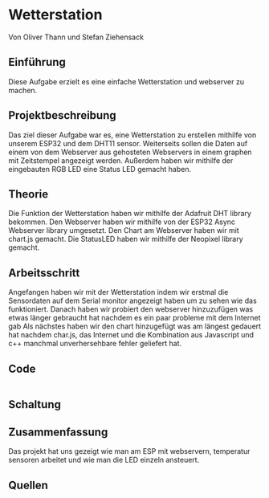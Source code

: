 # Wetterstation
Von Oliver Thann und Stefan Ziehensack

## Einführung
Diese Aufgabe erzielt es eine einfache Wetterstation und webserver zu machen.

## Projektbeschreibung
Das ziel dieser Aufgabe war es, eine Wetterstation zu erstellen mithilfe von unserem ESP32 und dem DHT11 sensor. Weiterseits sollen die Daten auf einem von dem Webserver aus gehosteten Webservers in einem graphen mit Zeitstempel angezeigt werden.
Außerdem haben wir mithilfe der eingebauten RGB LED eine Status LED gemacht haben.

## Theorie
Die Funktion der Wetterstation haben wir mithilfe der Adafruit DHT library bekommen.
Den Webserver haben wir mithilfe von der ESP32 Async Webserver library umgesetzt.
Den Chart am Webserver haben wir mit chart.js gemacht.
Die StatusLED haben wir mithilfe der Neopixel library gemacht.

## Arbeitsschritt
Angefangen haben wir mit der Wetterstation indem wir erstmal die Sensordaten auf dem Serial monitor angezeigt haben um zu sehen wie das funktioniert.
Danach haben wir probiert den webserver hinzuzufügen was etwas länger gebraucht hat nachdem es ein paar probleme mit dem Internet gab
Als nächstes haben wir den chart hinzugefügt was am längest gedauert hat nachdem char.js, das Internet und die Kombination aus Javascript und c++ manchmal unverhersehbare fehler geliefert hat.

## Code
```c++
```

## Schaltung

## Zusammenfassung
Das projekt hat uns gezeigt wie man am ESP mit webservern, temperatur sensoren arbeitet und wie man die LED einzeln ansteuert.

## Quellen

